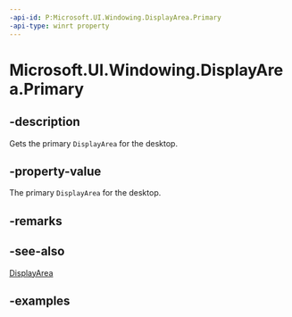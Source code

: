 ```yaml
---
-api-id: P:Microsoft.UI.Windowing.DisplayArea.Primary
-api-type: winrt property
---
```


# Microsoft.UI.Windowing.DisplayArea.Primary

<!--
public static Microsoft.UI.Windowing.DisplayArea Primary { get; }
-->

## -description

Gets the primary `DisplayArea` for the desktop.

## -property-value

The primary `DisplayArea` for the desktop.

## -remarks

## -see-also

[DisplayArea](displayarea.md)

## -examples
